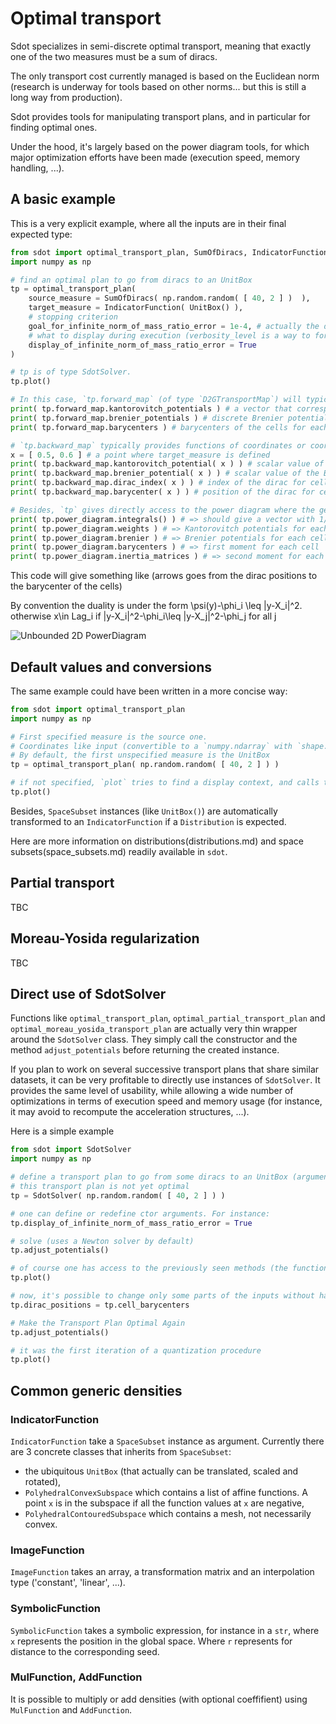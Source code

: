 Optimal transport
=================

Sdot specializes in semi-discrete optimal transport, meaning that exactly one of the two measures must be a sum of diracs.

The only transport cost currently managed is based on the Euclidean norm (research is underway for tools based on other norms... but this is still a long way from production).

Sdot provides tools for manipulating transport plans, and in particular for finding optimal ones.

Under the hood, it's largely based on the power diagram tools, for which major optimization efforts have been made (execution speed, memory handling, ...).

A basic example
---------------

This is a very explicit example, where all the inputs are in their final expected type:

```python
from sdot import optimal_transport_plan, SumOfDiracs, IndicatorFunction, UnitBox
import numpy as np

# find an optimal plan to go from diracs to an UnitBox
tp = optimal_transport_plan(
    source_measure = SumOfDiracs( np.random.random( [ 40, 2 ] )  ),
    target_measure = IndicatorFunction( UnitBox() ),
    # stopping criterion
    goal_for_infinite_norm_of_mass_ratio_error = 1e-4, # actually the default value
    # what to display during execution (verbosity_level is a way to force display)
    display_of_infinite_norm_of_mass_ratio_error = True
)

# tp is of type SdotSolver.
tp.plot()

# In this case, `tp.forward_map` (of type `D2GTransportMap`) will typically provide methods that give informations for each dirac
print( tp.forward_map.kantorovitch_potentials ) # a vector that corresponds to the weights of the powerdiagram
print( tp.forward_map.brenier_potentials ) # discrete Brenier potentials for each dirac (convex if `tp` is optimal)
print( tp.forward_map.barycenters ) # barycenters of the cells for each dirac

# `tp.backward_map` typically provides functions of coordinates or coordinates list.
x = [ 0.5, 0.6 ] # a point where target_measure is defined
print( tp.backward_map.kantorovitch_potential( x ) ) # scalar value of the Kantorovitch_potential function at `x`
print( tp.backward_map.brenier_potential( x ) ) # scalar value of the Brenier potentials (nicely convex of tp is optimal) at `x`
print( tp.backward_map.dirac_index( x ) ) # index of the dirac for cell at `x`
print( tp.backward_map.barycenter( x ) ) # position of the dirac for cell at `x`

# Besides, `tp` gives directly access to the power diagram where the generic (not discrete) measure is stored as the `underlying_measure`
print( tp.power_diagram.integrals() ) # => should give a vector with 1/40 for each cell
print( tp.power_diagram.weights ) # => Kantorovitch potentials for each cell
print( tp.power_diagram.brenier ) # => Brenier potentials for each cell
print( tp.power_diagram.barycenters ) # => first moment for each cell
print( tp.power_diagram.inertia_matrices ) # => second moment for each cell
```

This code will give something like (arrows goes from the dirac positions to the barycenter of the cells)

By convention the duality is under the form \psi(y)-\phi_i \leq |y-X_i|^2. otherwise x\in Lag_i if |y-X_i|^2-\phi_i\leq |y-X_j|^2-\phi_j for all j 

![Unbounded 2D PowerDiagram](pd_2000.png)

Default values and conversions
------------------------------

The same example could have been written in a more concise way:

```python
from sdot import optimal_transport_plan
import numpy as np

# First specified measure is the source one.
# Coordinates like input (convertible to a `numpy.ndarray` with `shape.size == 2`) are transformed to a `SumOfDirac`.
# By default, the first unspecified measure is the UnitBox
tp = optimal_transport_plan( np.random.random( [ 40, 2 ] ) )

# if not specified, `plot` tries to find a display context, and calls the corresponding `show` method.
tp.plot()
```

Besides, `SpaceSubset` instances (like `UnitBox()`) are automatically transformed to an `IndicatorFunction` if a `Distribution` is expected.

Here are more information on distributions(distributions.md) and space subsets(space_subsets.md) readily available in `sdot`.

Partial transport
-----------------

TBC

Moreau-Yosida regularization
----------------------------

TBC

Direct use of SdotSolver
-----------------------------

Functions like `optimal_transport_plan`, `optimal_partial_transport_plan` and `optimal_moreau_yosida_transport_plan` are actually very thin wrapper around the `SdotSolver` class. They simply call the constructor and the method `adjust_potentials` before returning the created instance.

If you plan to work on several successive transport plans that share similar datasets, it can be very profitable to directly use instances of `SdotSolver`. It provides the same level of usability, while allowing a wide number of optimizations in terms of execution speed and memory usage (for instance, it may avoid to recompute the acceleration structures, ...).

Here is a simple example

```python
from sdot import SdotSolver
import numpy as np

# define a transport plan to go from some diracs to an UnitBox (arguments of `optimal_transport_plan` are presents in the same way than in `SdotSolver`)
# this transport plan is not yet optimal
tp = SdotSolver( np.random.random( [ 40, 2 ] ) )

# one can define or redefine ctor arguments. For instance:
tp.display_of_infinite_norm_of_mass_ratio_error = True

# solve (uses a Newton solver by default)
tp.adjust_potentials()

# of course one has access to the previously seen methods (the functions like `optimal_transport_plan` return a `SdotSolver`)
tp.plot()

# now, it's possible to change only some parts of the inputs without having to redefine (and recompute) everything
tp.dirac_positions = tp.cell_barycenters

# Make the Transport Plan Optimal Again
tp.adjust_potentials()

# it was the first iteration of a quantization procedure
tp.plot()
```

Common generic densities
------------------------

### IndicatorFunction

`IndicatorFunction` take a `SpaceSubset` instance as argument. Currently there are 3 concrete classes that inherits from `SpaceSubset`:
* the ubiquitous `UnitBox` (that actually can be translated, scaled and rotated),
* `PolyhedralConvexSubspace` which contains a list of affine functions. A point `x` is in the subspace if all the function values at `x` are negative,
* `PolyhedralContouredSubspace` which contains a mesh, not necessarily convex.

### ImageFunction

`ImageFunction` takes an array, a transformation matrix and an interpolation type ('constant', 'linear', ...).

### SymbolicFunction

`SymbolicFunction` takes a symbolic expression, for instance in a `str`, where `x` represents the position in the global space. Where `r` represents for distance to the corresponding seed.

### MulFunction, AddFunction

It is possible to multiply or add densities (with optional coeffifient) using `MulFunction` and `AddFunction`.









